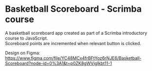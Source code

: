 # Basketball Scoreboard - Scrimba course

A basketball scoreboard app created as part of a Scrimba introductory course to JavaScript.  
Scoreboard points are incremented when relevant button is clicked.

Design on Figma: https://www.figma.com/file/YC48MCx4frBFtYoz6rNJE6/Basketball-Scoreboard?node-id=0%3A1&t=p0ZK8gWViglkbt11-1

